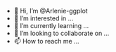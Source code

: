 - 👋 Hi, I’m @Arlenie-ggplot
- 👀 I’m interested in ...
- 🌱 I’m currently learning ...
- 💞️ I’m looking to collaborate on ...
- 📫 How to reach me ...

<!---
Arlenie-ggplot/Arlenie-ggplot is a ✨ special ✨ repository because its `README.md` (this file) appears on your GitHub profile.
You can click the Preview link to take a look at your changes.
--->
